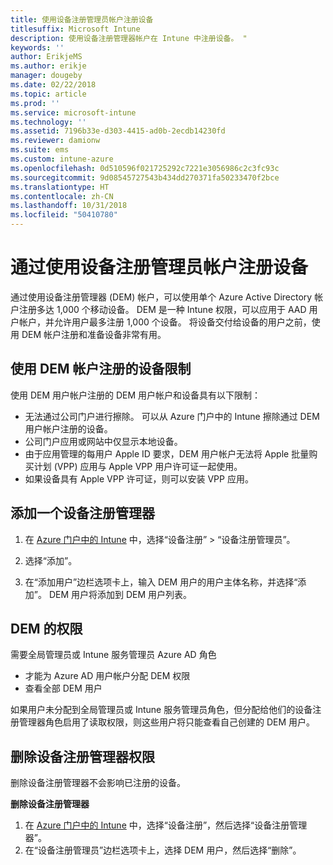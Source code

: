 ```yaml
---
title: 使用设备注册管理员帐户注册设备
titlesuffix: Microsoft Intune
description: 使用设备注册管理器帐户在 Intune 中注册设备。 "
keywords: ''
author: ErikjeMS
ms.author: erikje
manager: dougeby
ms.date: 02/22/2018
ms.topic: article
ms.prod: ''
ms.service: microsoft-intune
ms.technology: ''
ms.assetid: 7196b33e-d303-4415-ad0b-2ecdb14230fd
ms.reviewer: damionw
ms.suite: ems
ms.custom: intune-azure
ms.openlocfilehash: 0d510596f021725292c7221e3056986c2c3fc93c
ms.sourcegitcommit: 9d08545727543b434dd270371fa50233470f2bce
ms.translationtype: HT
ms.contentlocale: zh-CN
ms.lasthandoff: 10/31/2018
ms.locfileid: "50410780"
---
```

# <a name="enroll-devices-by-using-a-device-enrollment-manager-account"></a>通过使用设备注册管理员帐户注册设备

通过使用设备注册管理器 (DEM) 帐户，可以使用单个 Azure Active Directory 帐户注册多达 1,000 个移动设备。 DEM 是一种 Intune 权限，可以应用于 AAD 用户帐户，并允许用户最多注册 1,000 个设备。 将设备交付给设备的用户之前，使用 DEM 帐户注册和准备设备非常有用。

## <a name="limitations-of-devices-that-are-enrolled-with-a-dem-account"></a>使用 DEM 帐户注册的设备限制

使用 DEM 用户帐户注册的 DEM 用户帐户和设备具有以下限制：

  - 无法通过公司门户进行擦除。 可以从 Azure 门户中的 Intune 擦除通过 DEM 用户帐户注册的设备。
  - 公司门户应用或网站中仅显示本地设备。
  - 由于应用管理的每用户 Apple ID 要求，DEM 用户帐户无法将 Apple 批量购买计划 (VPP) 应用与 Apple VPP 用户许可证一起使用。
  - 如果设备具有 Apple VPP 许可证，则可以安装 VPP 应用。
  


## <a name="add-a-device-enrollment-manager"></a>添加一个设备注册管理器

1.  在 [Azure 门户中的 Intune](https://aka.ms/intuneportal) 中，选择“设备注册” > “设备注册管理员”。

2.  选择“添加”。

3.  在“添加用户”边栏选项卡上，输入 DEM 用户的用户主体名称，并选择“添加”。 DEM 用户将添加到 DEM 用户列表。

## <a name="permissions-for-dem"></a>DEM 的权限

需要全局管理员或 Intune 服务管理员 Azure AD 角色
- 才能为 Azure AD 用户帐户分配 DEM 权限
- 查看全部 DEM 用户

如果用户未分配到全局管理员或 Intune 服务管理员角色，但分配给他们的设备注册管理器角色启用了读取权限，则这些用户将只能查看自己创建的 DEM 用户。


## <a name="remove-device-enrollment-manager-permissions"></a>删除设备注册管理器权限

删除设备注册管理器不会影响已注册的设备。

**删除设备注册管理器**

1. 在 [Azure 门户中的 Intune](https://aka.ms/intuneportal) 中，选择“设备注册”，然后选择“设备注册管理器”。
2. 在“设备注册管理员”边栏选项卡上，选择 DEM 用户，然后选择“删除”。

